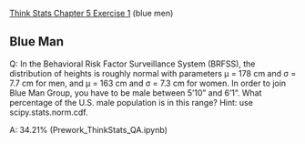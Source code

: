[Think Stats Chapter 5 Exercise 1](http://greenteapress.com/thinkstats2/html/thinkstats2006.html#toc50) (blue men)

**Blue Man**
---
Q: In the Behavioral Risk Factor Surveillance System (BRFSS), the distribution of heights is roughly normal with parameters µ = 178 cm and σ = 7.7 cm for men, and µ = 163 cm and σ = 7.3 cm for women. In order to join Blue Man Group, you have to be male between 5’10” and 6’1”. What percentage of the U.S. male population is in this range? Hint: use scipy.stats.norm.cdf.

A: 34.21% (Prework_ThinkStats_QA.ipynb)
